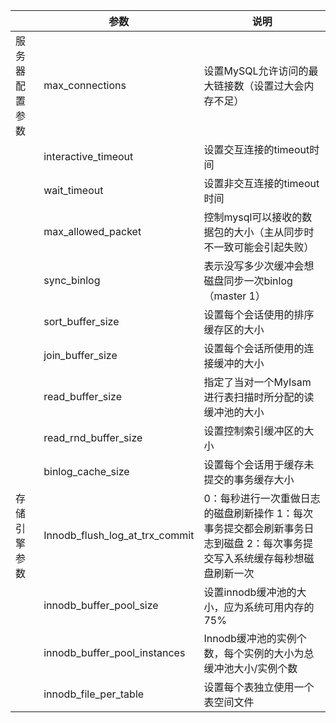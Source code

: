 |                 | 参数                           | 说明                                                         |
| --------------- | ------------------------------ | ------------------------------------------------------------ |
| 服务器 配置参数 | max_connections                | 设置MySQL允许访问的最大链接数（设置过大会内存不足）          |
|                 | interactive_timeout            | 设置交互连接的timeout时间                                    |
|                 | wait_timeout                   | 设置非交互连接的timeout时间                                  |
|                 | max_allowed_packet             | 控制mysql可以接收的数据包的大小（主从同步时不一致可能会引起失败） |
|                 | sync_binlog                    | 表示没写多少次缓冲会想磁盘同步一次binlog（master 1）         |
|                 | sort_buffer_size               | 设置每个会话使用的排序缓存区的大小                           |
|                 | join_buffer_size               | 设置每个会话所使用的连接缓冲的大小                           |
|                 | read_buffer_size               | 指定了当对一个MyIsam进行表扫描时所分配的读缓冲池的大小       |
|                 | read_rnd_buffer_size           | 设置控制索引缓冲区的大小                                     |
|                 | binlog_cache_size              | 设置每个会话用于缓存未提交的事务缓存大小                     |
| 存储引擎参数    | Innodb_flush_log_at_trx_commit | 0：每秒进行一次重做日志的磁盘刷新操作 1：每次事务提交都会刷新事务日志到磁盘 2：每次事务提交写入系统缓存每秒想磁盘刷新一次 |
|                 | innodb_buffer_pool_size        | 设置innodb缓冲池的大小，应为系统可用内存的75%                |
|                 | innodb_buffer_pool_instances   | Innodb缓冲池的实例个数，每个实例的大小为总缓冲池大小/实例个数 |
|                 | innodb_file_per_table          | 设置每个表独立使用一个表空间文件                             |

